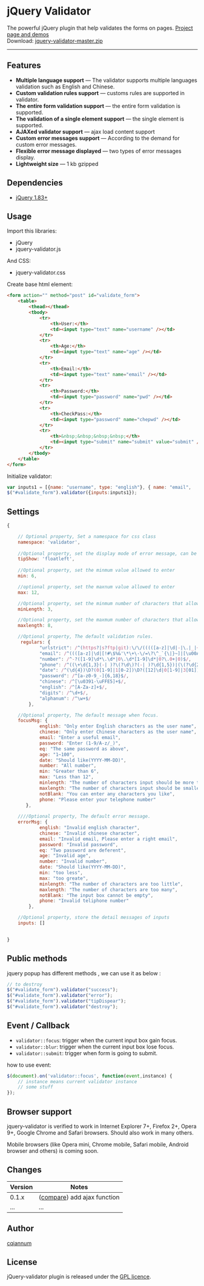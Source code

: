 # jQuery Validator

The powerful jQuery plugin that help validates the forms on pages. <a href="https://github.com/cqiannum/jquery-validator">Project page and demos</a><br />
Download: <a href="https://github.com/cqiannum/jquery-validator">jquery-validator-master.zip</a>

***

## Features

* **Multiple language support** — The validator supports multiple languages validation such as English and Chinese. 
* **Custom validation rules support** — customs rules are supported in validator.
* **The entire form validation support** — the entire form validation is supported.
* **The validation of a single element support** — the single element is supported.
* **AJAXed validator support** — ajax load content support
* **Custom error messages support** — According to the demand for custom error messages.
* **Flexible error message displayed** — two types of error messages display.
* **Lightweight size** — 1 kb gzipped

## Dependencies
* <a href="http://jquery.com/" target="_blank">jQuery 1.83+</a>

## Usage

Import this libraries:
* jQuery
* jquery-validator.js

And CSS:
* jquery-validator.css 


Create base html element:
```html
<form action="" method="post" id="validate_form">
	<table>
		<thead></thead>
		<tbody>
			<tr>
				<th>User:</th>
				<td><input type="text" name="username" /></td>
			</tr>
			<tr>
				<th>Age:</th>
				<td><input type="text" name="age" /></td>
			</tr>
			<tr>
				<th>Email:</th>
				<td><input type="text" name="email" /></td>
			</tr>
			<tr>
				<th>Password:</th>
				<td><input type="password" name="pwd" /></td>
			</tr>
			<tr>
				<th>CheckPass:</th>
				<td><input type="password" name="chepwd" /></td>
			</tr>
			<tr>
				<th>&nbsp;&nbsp;&nbsp;&nbsp;</th>
				<td><input type="submit" name="submit" value="submit" /></td>
			</tr>
		</tbody>
	</table>
</form>
```

Initialize validator:
```javascript
var inputs1 = [{name: "username", type: "english"}, { name: "email",	type: "email"}, { name: "pwd", type: "password"}, { name: "chepwd", type: "eq", eqto: 'pwd'}, {name:"age",type:"age", between:[18,78]}];
$("#validate_form").validator({inputs:inputs1});
```

## Settings

```javascript
{   

    // Optional property, Set a namespace for css class
    namespace: 'validator',
    
    //Optional property, set the display mode of error message, can be set 'floatleft' 、'slidedown' 、'inline'.
    tipShow: 'floatleft', 
	
	//Optional property, set the minmum value allowed to enter
	min: 6,   

	//optional property, set the maxnum value allowed to enter              
    max: 12,                

	//Optional property, set the minmum number of characters that allowed to enter
    minLength: 3,           

	//Optional property, set the maxmum number of characters that allowed to enter
    maxlength: 8,           

    //Optional property, The default validation rules.
     regulars: {
            "urlstrict": /^(https?|s?ftp|git):\/\/(((([a-z]|\d|-|\.|_|~|[\u00A0-\uD7FF\uF900-\uFDCF\uFDF0-\uFFEF])|(%[\da-f]{2})|[!\$&'\(\)\*\+,;=]|:)*@)?(((\d|[1-9]\d|1\d\d|2[0-4]\d|25[0-5])\.(\d|[1-9]\d|1\d\d|2[0-4]\d|25[0-5])\.(\d|[1-9]\d|1\d\d|2[0-4]\d|25[0-5])\.(\d|[1-9]\d|1\d\d|2[0-4]\d|25[0-5]))|((([a-z]|\d|[\u00A0-\uD7FF\uF900-\uFDCF\uFDF0-\uFFEF])|(([a-z]|\d|[\u00A0-\uD7FF\uF900-\uFDCF\uFDF0-\uFFEF])([a-z]|\d|-|\.|_|~|[\u00A0-\uD7FF\uF900-\uFDCF\uFDF0-\uFFEF])*([a-z]|\d|[\u00A0-\uD7FF\uF900-\uFDCF\uFDF0-\uFFEF])))\.)+(([a-z]|[\u00A0-\uD7FF\uF900-\uFDCF\uFDF0-\uFFEF])|(([a-z]|[\u00A0-\uD7FF\uF900-\uFDCF\uFDF0-\uFFEF])([a-z]|\d|-|\.|_|~|[\u00A0-\uD7FF\uF900-\uFDCF\uFDF0-\uFFEF])*([a-z]|[\u00A0-\uD7FF\uF900-\uFDCF\uFDF0-\uFFEF])))\.?)(:\d*)?)(\/((([a-z]|\d|-|\.|_|~|[\u00A0-\uD7FF\uF900-\uFDCF\uFDF0-\uFFEF])|(%[\da-f]{2})|[!\$&'\(\)\*\+,;=]|:|@)+(\/(([a-z]|\d|-|\.|_|~|[\u00A0-\uD7FF\uF900-\uFDCF\uFDF0-\uFFEF])|(%[\da-f]{2})|[!\$&'\(\)\*\+,;=]|:|@)*)*)?)?(\?((([a-z]|\d|-|\.|_|~|[\u00A0-\uD7FF\uF900-\uFDCF\uFDF0-\uFFEF])|(%[\da-f]{2})|[!\$&'\(\)\*\+,;=]|:|@)|[\uE000-\uF8FF]|\/|\?)*)?(#((([a-z]|\d|-|\.|_|~|[\u00A0-\uD7FF\uF900-\uFDCF\uFDF0-\uFFEF])|(%[\da-f]{2})|[!\$&'\(\)\*\+,;=]|:|@)|\/|\?)*)?$/i,
            "email": /^((([a-z]|\d|[!#\$%&'\*\+\-\/=\?\^_`{\|}~]|[\u00A0-\uD7FF\uF900-\uFDCF\uFDF0-\uFFEF])+(\.([a-z]|\d|[!#\$%&'\*\+\-\/=\?\^_`{\|}~]|[\u00A0-\uD7FF\uF900-\uFDCF\uFDF0-\uFFEF])+)*)|((\x22)((((\x20|\x09)*(\x0d\x0a))?(\x20|\x09)+)?(([\x01-\x08\x0b\x0c\x0e-\x1f\x7f]|\x21|[\x23-\x5b]|[\x5d-\x7e]|[\u00A0-\uD7FF\uF900-\uFDCF\uFDF0-\uFFEF])|(\\([\x01-\x09\x0b\x0c\x0d-\x7f]|[\u00A0-\uD7FF\uF900-\uFDCF\uFDF0-\uFFEF]))))*(((\x20|\x09)*(\x0d\x0a))?(\x20|\x09)+)?(\x22)))@((([a-z]|\d|[\u00A0-\uD7FF\uF900-\uFDCF\uFDF0-\uFFEF])|(([a-z]|\d|[\u00A0-\uD7FF\uF900-\uFDCF\uFDF0-\uFFEF])([a-z]|\d|-|\.|_|~|[\u00A0-\uD7FF\uF900-\uFDCF\uFDF0-\uFFEF])*([a-z]|\d|[\u00A0-\uD7FF\uF900-\uFDCF\uFDF0-\uFFEF])))\.)+(([a-z]|[\u00A0-\uD7FF\uF900-\uFDCF\uFDF0-\uFFEF])|(([a-z]|[\u00A0-\uD7FF\uF900-\uFDCF\uFDF0-\uFFEF])([a-z]|\d|-|\.|_|~|[\u00A0-\uD7FF\uF900-\uFDCF\uFDF0-\uFFEF])*([a-z]|[\u00A0-\uD7FF\uF900-\uFDCF\uFDF0-\uFFEF]))){2,6}$/,
            "number": /^-?([1-9]\d*\.\d*|0\.\d*[1-9]\d*|0?\.0+|0)$/,
            "phone": /^((\+\d{1,3}(-| )?\(?\d\)?(-| )?\d{1,5})|(\(?\d{2,6}\)?))(-| )?(\d{3,4})(-| )?(\d{4})(( x| ext)\d{1,5}){0,1}$/,
            "date": /^(\d{4})\D?(0[1-9]|1[0-2])\D?([12]\d|0[1-9]|3[01])$/,
            "password": /^[a-z0-9_-]{6,18}$/,
            "chinese": /^[\u0391-\uFFE5]+$/,
            "english": /^[A-Za-z]+$/,
            "digits": /^\d+$/,
            "alphanum": /^\w+$/
        },

	//Optional property, The default message when focus.
	focusMsg: {
            english: "Only enter English characters as the user name",
            chinese: "Only enter Chinese characters as the user name",
            email: "Enter a useful email",
            password: "Enter (1-9/A-z/_)",
            eq: "The same password as above",
            age: "1~100",
            date: "Should like(YYYY-MM-DD)",
            number: "All number",
            min: "Greater than 6",
            max: "Less than 12",
            minlength: "The number of characters input should be more then 3",
            maxlength: "The number of characters input should be smaller than 8",
            notBlank: "You can enter any characters you like",
            phone: "Please enter your telephone number"
       },
	
	////Optional property, The default error message.
	errorMsg: {
            english: "Invalid english character",
            chinese: "Invalid chinese character",
            email: "Invalid email, Please enter a right email",
            password: "Invalid password",
            eq: "Two password are deferent",
            age: "Invalid age",
            number: "Invalid number",
            date: "Should like(YYYY-MM-DD)",
            min: "too less",
            max: "too greate",
            minlength: "The number of characters are too little",
            maxlength: "The number of characters are too many",
            notBlank: "The input box cannot be empty",
            phone: "Invalid teliphone number"
        },

    //Optional property, store the detail messages of inputs
    inputs: [] 

   
}
```

## Public methods

jquery popup has different methods , we can use it as below :
```javascript
// to destroy
$("#validate_form").validator("success");
$("#validate_form").validator("error");
$("#validate_form").validator("tipDispear");
$("#validate_form").validator("destroy");

```

## Event / Callback

* <code>validator::focus</code>: trigger when the current input box gain focus.
* <code>validator::blur</code>: trigger when the current input box lose focus.
* <code>validator::submit</code>: trigger when form is going to submit.

how to use event:
```javascript
$(document).on('validator::focus', function(event,instance) {
    // instance means current validator instance 
    // some stuff
});
```

## Browser support
jquery-validator is verified to work in Internet Explorer 7+, Firefox 2+, Opera 9+, Google Chrome and Safari browsers. Should also work in many others.

Mobile browsers (like Opera mini, Chrome mobile, Safari mobile, Android browser and others) is coming soon.

## Changes

| Version | Notes                                                            |
|---------|------------------------------------------------------------------|
|   0.1.x | ([compare][compare-1.1]) add ajax function                   |
|     ... | ...                                                              |

[compare-1.1]: https://github.com/cqiannum/jquery-validator/compare/v1.1.0...v1.2.0

## Author
[cqiannum](https://github.com/cqiannum)

## License
jQuery-validator plugin is released under the <a href="https://github.com/cqiannum/jquery-validator/blob/master/LICENCE.GPL" target="_blank">GPL licence</a>.


